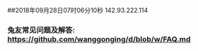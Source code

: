##2018年09月28日07时06分10秒 142.93.222.114
### 兔友常见问题及解答: https://github.com/wanggonging/d/blob/w/FAQ.md
